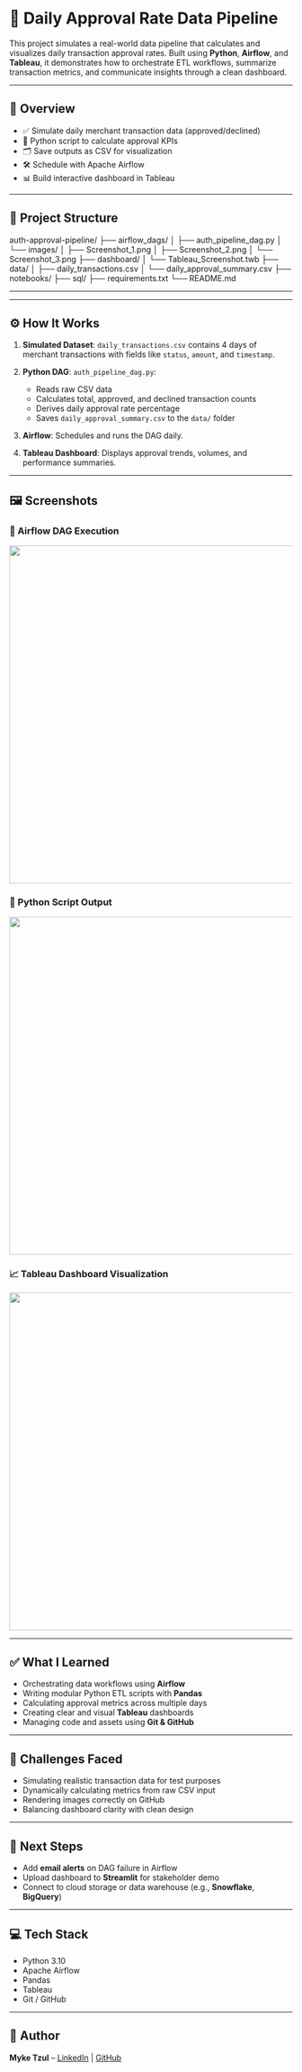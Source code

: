 # 🔐 Daily Approval Rate Data Pipeline

This project simulates a real-world data pipeline that calculates and visualizes daily transaction approval rates. Built using **Python**, **Airflow**, and **Tableau**, it demonstrates how to orchestrate ETL workflows, summarize transaction metrics, and communicate insights through a clean dashboard.

---

## 🚀 Overview

- ✅ Simulate daily merchant transaction data (approved/declined)
- 🐍 Python script to calculate approval KPIs
- 🗂️ Save outputs as CSV for visualization
- 🛠️ Schedule with Apache Airflow
- 📊 Build interactive dashboard in Tableau

---

## 📁 Project Structure

auth-approval-pipeline/
├── airflow_dags/
│ ├── auth_pipeline_dag.py
│ └── images/
│ ├── Screenshot_1.png
│ ├── Screenshot_2.png
│ └── Screenshot_3.png
├── dashboard/
│ └── Tableau_Screenshot.twb
├── data/
│ ├── daily_transactions.csv
│ └── daily_approval_summary.csv
├── notebooks/
├── sql/
├── requirements.txt
└── README.md

----


---

## ⚙️ How It Works

1. **Simulated Dataset**: `daily_transactions.csv` contains 4 days of merchant transactions with fields like `status`, `amount`, and `timestamp`.

2. **Python DAG**: `auth_pipeline_dag.py`:
   - Reads raw CSV data
   - Calculates total, approved, and declined transaction counts
   - Derives daily approval rate percentage
   - Saves `daily_approval_summary.csv` to the `data/` folder

3. **Airflow**: Schedules and runs the DAG daily.

4. **Tableau Dashboard**: Displays approval trends, volumes, and performance summaries.

---

## 🖼️ Screenshots

### 🔁 Airflow DAG Execution
<img src="airflow_dags/images/Screenshot 2025-08-03 at 8.31.49 PM.png" width="600"/>

### 💾 Python Script Output
<img src="airflow_dags/images/Screenshot 2025-08-03 at 8.32.34 PM.png" width="600"/>

### 📈 Tableau Dashboard Visualization
<img src="airflow_dags/images/Screenshot 2025-08-03 at 8.32.57 PM.png" width="600"/>

---

## ✅ What I Learned

- Orchestrating data workflows using **Airflow**
- Writing modular Python ETL scripts with **Pandas**
- Calculating approval metrics across multiple days
- Creating clear and visual **Tableau** dashboards
- Managing code and assets using **Git & GitHub**

---

## 📌 Challenges Faced

- Simulating realistic transaction data for test purposes  
- Dynamically calculating metrics from raw CSV input  
- Rendering images correctly on GitHub  
- Balancing dashboard clarity with clean design  

---

## 🚧 Next Steps

- Add **email alerts** on DAG failure in Airflow  
- Upload dashboard to **Streamlit** for stakeholder demo  
- Connect to cloud storage or data warehouse (e.g., **Snowflake**, **BigQuery**)  

---

## 💻 Tech Stack

- Python 3.10  
- Apache Airflow  
- Pandas  
- Tableau  
- Git / GitHub  

---

## 🧠 Author

**Myke Tzul** – [LinkedIn](https://www.linkedin.com/in/mykeil-tzul) | [GitHub](https://github.com/Mykeil-tzul)



